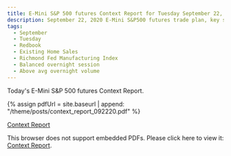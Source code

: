 ```yaml
---
title: E-Mini S&P 500 futures Context Report for Tuesday September 22, 2020
description: September 22, 2020 E-Mini S&P500 futures trade plan, key support and resistance zones, and volatility analysis.
tags:
  - September
  - Tuesday
  - Redbook
  - Existing Home Sales
  - Richmond Fed Manufacturing Index
  - Balanced overnight session
  - Above avg overnight volume
---
```


Today's E-Mini S&P 500 futures Context Report.

{% assign pdfUrl = site.baseurl | append: "/theme/posts/context_report_092220.pdf" %}

<a href="{{pdfUrl}}">Context Report</a>

<object data="{{pdfUrl}}" type="application/pdf" width="700px" height="700px">
    <p>This browser does not support embedded PDFs. Please click here to view it: <a href="{{pdfUrl}}">Context Report</a>.</p>
</object>

